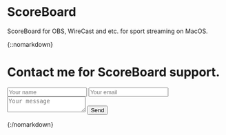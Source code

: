 # ScoreBoard
ScoreBoard for OBS, WireCast and etc. for sport streaming on MacOS.


{::nomarkdown}
<html>
  <head>
    <link rel="stylesheet" href="style1.css">
  </head>
  <body>
<!--     <h1>Contact me for ScoreBoard support.</h1>
    <form action="https://formspree.io/f/xgernygo" method="POST">
      <input class="inputfield" type="email" name="_replyto" placeholder="Your e-mail *" required="required">
      <input class="inputfield" type="text" name="name" placeholder="Your name *" required="required"></input>
      <input class="inputfield" type="hidden" name="_subject" value="ScoreBoard support page from GitHub" />
      <textarea class="inputfield" name="message" rows="6" placeholder="Message text... *" required="required"></textarea>
      <button class="button" type="submit">Send</button>
    </form> -->
    <div class="formbox">  
    <h1>Contact me for ScoreBoard support.</h1>
    <form id="contactform" method="POST">
    <input type="text" placeholder="Your name">
    <input type="email" placeholder="Your email">
    <input type="hidden" name="_subject" value="Website contact" />
    <textarea name="message" placeholder="Your message"></textarea>
    <input type="text" name="_gotcha" style="display:none" />
    <input type="submit" value="Send">
</form>
</div>
  </body>
</html>
{:/nomarkdown}
